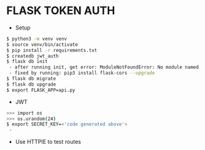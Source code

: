 # FLASK TOKEN AUTH

- Setup
```bash
$ python3 -m venv venv
$ source venv/bin/activate
$ pip install -r requirements.txt
$ createdb jwt_auth
$ flask db init
 - after running init, get error: ModuleNotFoundError: No module named 'flask_cors'
 - fixed by running: pip3 install flask-cors --upgrade
$ flask db migrate
$ flask db upgrade
$ export FLASK_APP=api.py
```

- JWT
```bash
>>> import os
>>> os.urandom(24)
$ export SECRET_KEY=<'code generated above'>
 -
```

- Use HTTPIE to test routes
